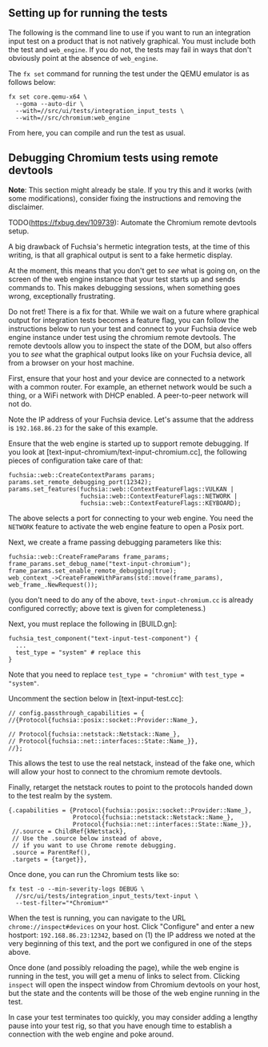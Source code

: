 ## Setting up for running the tests

The following is the command line to use if you want to run an integration
input test on a product that is not natively graphical.  You must include
both the test and `web_engine`.  If you do not, the tests may fail in ways
that don't obviously point at the absence of `web_engine`.

The `fx set` command for running the test under the QEMU emulator
is as follows below:

```
fx set core.qemu-x64 \
  --goma --auto-dir \
  --with=//src/ui/tests/integration_input_tests \
  --with=//src/chromium:web_engine
```

From here, you can compile and run the test as usual.

## Debugging Chromium tests using remote devtools

**Note**: This section might already be stale. If you try this and it works
(with some modifications), consider fixing the instructions and removing the
disclaimer.

TODO(https://fxbug.dev/109739): Automate the Chromium remote devtools setup.

A big drawback of Fuchsia's hermetic integration tests, at the time of this
writing, is that all graphical output is sent to a fake hermetic display.

At the moment, this means that you don't get to *see* what is going on, on the
screen of the web engine instance that your test starts up and sends commands
to. This makes debugging sessions, when something goes wrong, exceptionally
frustrating.

Do not fret! There is a fix for that.  While we wait on a future where graphical
output for integration tests becomes a feature flag, you can follow the
instructions below to run your test and connect to your Fuchsia device web
engine instance under test using the chromium remote devtools.  The remote
devtools allow you to inspect the state of the DOM, but also offers you to
*see* what the graphical output looks like on your Fuchsia device, all from
a browser on your host machine.

First, ensure that your host and your device are connected to a network with
a common router. For example, an ethernet network would be such a thing, or
a WiFi network with DHCP enabled. A peer-to-peer network will not
do.

Note the IP address of your Fuchsia device. Let's assume that the address
is `192.168.86.23` for the sake of this example.

Ensure that the web engine is started up to support remote debugging.
If you look at [text-input-chromium/text-input-chromium.cc], the following
pieces of configuration take care of that:

```
fuchsia::web::CreateContextParams params;
params.set_remote_debugging_port(12342);
params.set_features(fuchsia::web::ContextFeatureFlags::VULKAN |
                    fuchsia::web::ContextFeatureFlags::NETWORK |
                    fuchsia::web::ContextFeatureFlags::KEYBOARD);
```

The above selects a port for connecting to your web engine. You need the
`NETWORK` feature to activate the web engine feature to open a Posix port.

Next, we create a frame passing debugging parameters like this:

```
fuchsia::web::CreateFrameParams frame_params;
frame_params.set_debug_name("text-input-chromium");
frame_params.set_enable_remote_debugging(true);
web_context_->CreateFrameWithParams(std::move(frame_params), web_frame_.NewRequest());
```

(you don't need to do any of the above, `text-input-chromium.cc` is already
configured correctly; above text is given for completeness.)

Next, you must replace the following in [BUILD.gn]:

```
fuchsia_test_component("text-input-test-component") {
  ...
  test_type = "system" # replace this
}
```

Note that you need to replace `test_type = "chromium"` with `test_type =
"system"`.

Uncomment the section below in [text-input-test.cc]:

```
// config.passthrough_capabilities = {
//{Protocol{fuchsia::posix::socket::Provider::Name_},

// Protocol{fuchsia::netstack::Netstack::Name_},
// Protocol{fuchsia::net::interfaces::State::Name_}},
//};
```

This allows the test to use the real netstack, instead of the fake one, which
will allow your host to connect to the chromium remote devtools.

Finally, retarget the netstack routes to point to the protocols handed down
to the test realm by the system.

```
{.capabilities = {Protocol{fuchsia::posix::socket::Provider::Name_},
                  Protocol{fuchsia::netstack::Netstack::Name_},
                  Protocol{fuchsia::net::interfaces::State::Name_}},
 //.source = ChildRef{kNetstack},
 // Use the .source below instead of above,
 // if you want to use Chrome remote debugging.
 .source = ParentRef(),
 .targets = {target}},
```

Once done, you can run the Chromium tests like so:

```
fx test -o --min-severity-logs DEBUG \
  //src/ui/tests/integration_input_tests/text-input \
  --test-filter="*Chromium*"
```

When the test is running, you can navigate to the URL `chrome://inspect#devices`
on your host.  Click "Configure" and enter a new hostport: `192.168.86.23:12342`,
based on (1) the IP address we noted at the very beginning of this text, and the
port we configured in one of the steps above.

Once done (and possibly reloading the page), while the web engine is running
in the test, you will get a menu of links to select from. Clicking `inspect`
will open the inspect window from Chromium devtools on your host, but the
state and the contents will be those of the web engine running in the test.

In case your test terminates too quickly, you may consider adding a lengthy
pause into your test rig, so that you have enough time to establish a connection
with the web engine and poke around.
